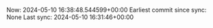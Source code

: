 Now: 2024-05-10 16:38:48.544599+00:00 Earliest commit since sync: None Last sync: 2024-05-10 16:31:46+00:00
